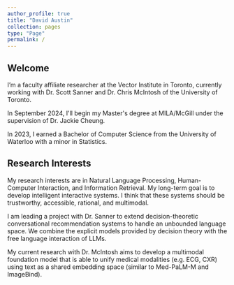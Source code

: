 ```yaml
---
author_profile: true
title: "David Austin"
collection: pages
type: "Page"
permalink: /
---
```


## Welcome

I’m a faculty affiliate researcher at the Vector Institute in Toronto, currently working with Dr. Scott Sanner and Dr. Chris McIntosh of the University of Toronto. 

In September 2024, I'll begin my Master's degree at MILA/McGill under the supervision of Dr. Jackie Cheung.

In 2023, I earned a Bachelor of Computer Science from the University of Waterloo with a minor in Statistics. 

## Research Interests

My research interests are in Natural Language Processing, Human-Computer Interaction, and Information Retrieval. My long-term goal is to develop intelligent interactive systems. I think that these systems should be trustworthy, accessible, rational, and multimodal.

I am leading a project with Dr. Sanner to extend decision-theoretic conversational recommendation systems to handle an unbounded language space. We combine the explicit models provided by decision theory with the free language interaction of LLMs.

My current research with Dr. McIntosh aims to develop a multimodal foundation model that is able to unify medical modalities (e.g. ECG, CXR) using text as a shared embedding space (similar to Med-PaLM-M and ImageBind).